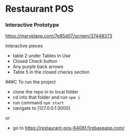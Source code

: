 # Restaurant POS 

### Interactive Prototype 

https://marvelapp.com/7e85d07/screen/37448373

Interactive pieces 
  - table 2 under Tables in Use
  - Closed Check button
  - Any purple back arrows 
  - Table 5 in the closed checks section

###C To run the project 

 - clone the repo in to local folder
 - cd into that folder and run `npm i` 
 - run command `npm start`
 - navigate to [127.0.0.1:3000]

 or

 - go to https://restaurant-pos-6406f.firebaseapp.com/
